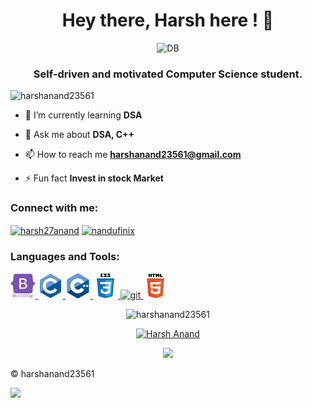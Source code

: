 <h1 align="center">Hey there, Harsh here ! 👋</h1>
<!-- <img src="https://media1.tenor.com/images/51e99cb402bc25786d4862f4bbc4135f/tenor.gif?itemid=19733803" width="600"> -->
<div align="center">

  ![DB](https://c.tenor.com/RV4EzzxDSooAAAAC/goku-super-saiyan.gif)
 
</div>

<h3 align="center">Self-driven and motivated Computer Science student.</h3>

<p align="left"> <img src="https://komarev.com/ghpvc/?username=harshanand23561&label=Profile%20views&color=b40e0e&style=flat" alt="harshanand23561" /> </p>


- 🌱 I’m currently learning **DSA**
<!---
- 👨‍💻 All of my projects are available at [https://github.com/harshanand23561](https://github.com/harshanand23561)
--->
- 💬 Ask me about **DSA, C++**

- 📫 How to reach me **harshanand23561@gmail.com**

- ⚡ Fun fact **Invest in stock Market**

<h3 align="left">Connect with me:</h3>
<p align="left">
<a href="https://linkedin.com/in/harsh27anand" target="blank"><img align="center" src="https://raw.githubusercontent.com/rahuldkjain/github-profile-readme-generator/master/src/images/icons/Social/linked-in-alt.svg" alt="harsh27anand" height="30" width="40" /></a>
<a href="https://www.leetcode.com/nandufinix" target="blank"><img align="center" src="https://raw.githubusercontent.com/rahuldkjain/github-profile-readme-generator/master/src/images/icons/Social/leet-code.svg" alt="nandufinix" height="30" width="40" /></a>
</p>

<h3 align="left">Languages and Tools:</h3>
<p align="left"> <a href="https://getbootstrap.com" target="_blank" rel="noreferrer"> <img src="https://raw.githubusercontent.com/devicons/devicon/master/icons/bootstrap/bootstrap-plain-wordmark.svg" alt="bootstrap" width="40" height="40"/> </a> <a href="https://www.cprogramming.com/" target="_blank" rel="noreferrer"> <img src="https://raw.githubusercontent.com/devicons/devicon/master/icons/c/c-original.svg" alt="c" width="40" height="40"/> </a> <a href="https://www.w3schools.com/cpp/" target="_blank" rel="noreferrer"> <img src="https://raw.githubusercontent.com/devicons/devicon/master/icons/cplusplus/cplusplus-original.svg" alt="cplusplus" width="40" height="40"/> </a> <a href="https://www.w3schools.com/css/" target="_blank" rel="noreferrer"> <img src="https://raw.githubusercontent.com/devicons/devicon/master/icons/css3/css3-original-wordmark.svg" alt="css3" width="40" height="40"/> </a> <a href="https://git-scm.com/" target="_blank" rel="noreferrer"> <img src="https://www.vectorlogo.zone/logos/git-scm/git-scm-icon.svg" alt="git" width="40" height="40"/> </a> <a href="https://www.w3.org/html/" target="_blank" rel="noreferrer"> <img src="https://raw.githubusercontent.com/devicons/devicon/master/icons/html5/html5-original-wordmark.svg" alt="html5" width="40" height="40"/> </a> </p>

<!-- Stats Dashboard -->

<p  align="center"><img src="https://github-readme-streak-stats.herokuapp.com/?user=harshanand23561&theme=monokai-metallian" alt="harshanand23561" /></p>

<p align="center"> <a href="https://github.com/github-profile-trophy"><img src="https://github-profile-trophy.vercel.app/?username=harshanand23561&row=1&column=6&theme=onedark&column=8&no-frame=false&no-bg=false&title=Joined2020,Commits,PullRequest,Repositories,Followers,Star" alt="Harsh Anand"></a></p>


<p align = "center">
  <img src = "https://github-readme-stats.vercel.app/api?username=harshanand23561&show_icons=true&theme=radical&line_height=40&count_private=true&cache_seconds=1800&title_color=red&include_all_commits=true">
</p>
<!--
<p>&nbsp;<img align="center" src="https://github-readme-stats.vercel.app/api?username=harshanand23561&show_icons=true&locale=en" alt="harshanand23561" /></p>
-->



:copyright: harshanand23561

![](bottom_header.svg)
